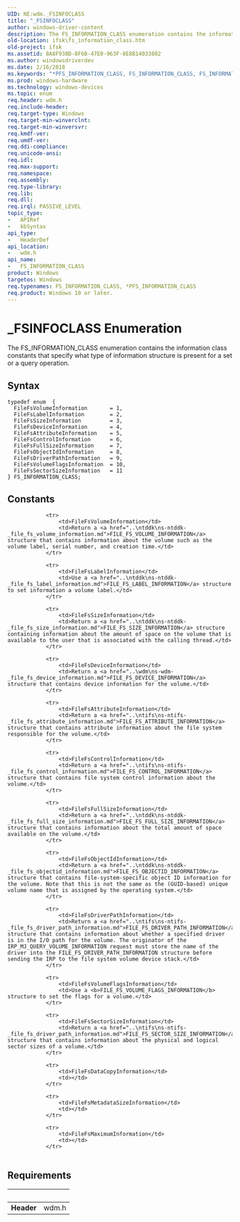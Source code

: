 ```yaml
---
UID: NE:wdm._FSINFOCLASS
title: "_FSINFOCLASS"
author: windows-driver-content
description: The FS_INFORMATION_CLASS enumeration contains the information class constants that specify what type of information structure is present for a set or a query operation.
old-location: ifsk\fs_information_class.htm
old-project: ifsk
ms.assetid: 8A8F938D-8F6B-47E0-963F-8E8B14033802
ms.author: windowsdriverdev
ms.date: 2/16/2018
ms.keywords: "*PFS_INFORMATION_CLASS, FS_INFORMATION_CLASS, FS_INFORMATION_CLASS enumeration [Installable File System Drivers], FileFsAttributeInformation, FileFsControlInformation, FileFsDeviceInformation, FileFsDriverPathInformation, FileFsFullSizeInformation, FileFsLabelInformation, FileFsObjectIdInformation, FileFsSectorSizeInformation, FileFsSizeInformation, FileFsVolumeFlagsInformation, FileFsVolumeInformation, _FSINFOCLASS, ifsk.fs_information_class, wdm/FS_INFORMATION_CLASS, wdm/FileFsAttributeInformation, wdm/FileFsControlInformation, wdm/FileFsDeviceInformation, wdm/FileFsDriverPathInformation, wdm/FileFsFullSizeInformation, wdm/FileFsLabelInformation, wdm/FileFsObjectIdInformation, wdm/FileFsSectorSizeInformation, wdm/FileFsSizeInformation, wdm/FileFsVolumeFlagsInformation, wdm/FileFsVolumeInformation"
ms.prod: windows-hardware
ms.technology: windows-devices
ms.topic: enum
req.header: wdm.h
req.include-header: 
req.target-type: Windows
req.target-min-winverclnt: 
req.target-min-winversvr: 
req.kmdf-ver: 
req.umdf-ver: 
req.ddi-compliance: 
req.unicode-ansi: 
req.idl: 
req.max-support: 
req.namespace: 
req.assembly: 
req.type-library: 
req.lib: 
req.dll: 
req.irql: PASSIVE_LEVEL
topic_type:
-	APIRef
-	kbSyntax
api_type:
-	HeaderDef
api_location:
-	wdm.h
api_name:
-	FS_INFORMATION_CLASS
product: Windows
targetos: Windows
req.typenames: FS_INFORMATION_CLASS, *PFS_INFORMATION_CLASS
req.product: Windows 10 or later.
---
```


# _FSINFOCLASS Enumeration
The FS_INFORMATION_CLASS enumeration contains the information class constants that specify what type of information structure is present for a set or a query operation.

## Syntax
````
typedef enum  { 
  FileFsVolumeInformation       = 1,
  FileFsLabelInformation        = 2,
  FileFsSizeInformation         = 3,
  FileFsDeviceInformation       = 4,
  FileFsAttributeInformation    = 5,
  FileFsControlInformation      = 6,
  FileFsFullSizeInformation     = 7,
  FileFsObjectIdInformation     = 8,
  FileFsDriverPathInformation   = 9,
  FileFsVolumeFlagsInformation  = 10,
  FileFsSectorSizeInformation   = 11
} FS_INFORMATION_CLASS;
````

## Constants

<table>
            
                <tr>
                    <td>FileFsVolumeInformation</td>
                    <td>Return a <a href="..\ntddk\ns-ntddk-_file_fs_volume_information.md">FILE_FS_VOLUME_INFORMATION</a> structure that contains information about the volume such as the volume label, serial number, and creation time.</td>
                </tr>
            
                <tr>
                    <td>FileFsLabelInformation</td>
                    <td>Use a <a href="..\ntddk\ns-ntddk-_file_fs_label_information.md">FILE_FS_LABEL_INFORMATION</a> structure to set information a volume label.</td>
                </tr>
            
                <tr>
                    <td>FileFsSizeInformation</td>
                    <td>Return a <a href="..\ntddk\ns-ntddk-_file_fs_size_information.md">FILE_FS_SIZE_INFORMATION</a> structure containing information about the amount of space on the volume that is available to the user that is associated with the calling thread.</td>
                </tr>
            
                <tr>
                    <td>FileFsDeviceInformation</td>
                    <td>Return a <a href="..\wdm\ns-wdm-_file_fs_device_information.md">FILE_FS_DEVICE_INFORMATION</a> structure that contains device information for the volume.</td>
                </tr>
            
                <tr>
                    <td>FileFsAttributeInformation</td>
                    <td>Return a <a href="..\ntifs\ns-ntifs-_file_fs_attribute_information.md">FILE_FS_ATTRIBUTE_INFORMATION</a> structure that contains attribute information about the file system responsible for the volume.</td>
                </tr>
            
                <tr>
                    <td>FileFsControlInformation</td>
                    <td>Return a <a href="..\ntifs\ns-ntifs-_file_fs_control_information.md">FILE_FS_CONTROL_INFORMATION</a> structure that contains file system control information about the volume.</td>
                </tr>
            
                <tr>
                    <td>FileFsFullSizeInformation</td>
                    <td>Return a <a href="..\ntddk\ns-ntddk-_file_fs_full_size_information.md">FILE_FS_FULL_SIZE_INFORMATION</a> structure that contains information about the total amount of space available on the volume.</td>
                </tr>
            
                <tr>
                    <td>FileFsObjectIdInformation</td>
                    <td>Return a <a href="..\ntddk\ns-ntddk-_file_fs_objectid_information.md">FILE_FS_OBJECTID_INFORMATION</a> structure that contains file-system-specific object ID information for the volume. Note that this is not the same as the (GUID-based) unique volume name that is assigned by the operating system.</td>
                </tr>
            
                <tr>
                    <td>FileFsDriverPathInformation</td>
                    <td>Return a <a href="..\ntifs\ns-ntifs-_file_fs_driver_path_information.md">FILE_FS_DRIVER_PATH_INFORMATION</a> structure that contains information about whether a specified driver is in the I/O path for the volume. The originator of the IRP_MJ_QUERY_VOLUME_INFORMATION request must store the name of the driver into the FILE_FS_DRIVER_PATH_INFORMATION structure before sending the IRP to the file system volume device stack.</td>
                </tr>
            
                <tr>
                    <td>FileFsVolumeFlagsInformation</td>
                    <td>Use a <b>FILE_FS_VOLUME_FLAGS_INFORMATION</b> structure to set the flags for a volume.</td>
                </tr>
            
                <tr>
                    <td>FileFsSectorSizeInformation</td>
                    <td>Return a <a href="..\ntifs\ns-ntifs-_file_fs_driver_path_information.md">FILE_FS_SECTOR_SIZE_INFORMATION</a> structure that contains information about the physical and logical sector sizes of a volume.</td>
                </tr>
            
                <tr>
                    <td>FileFsDataCopyInformation</td>
                    <td></td>
                </tr>
            
                <tr>
                    <td>FileFsMetadataSizeInformation</td>
                    <td></td>
                </tr>
            
                <tr>
                    <td>FileFsMaximumInformation</td>
                    <td></td>
                </tr>
</table>


## Requirements
| &nbsp; | &nbsp; |
| ---- |:---- |
| **Header** | wdm.h |